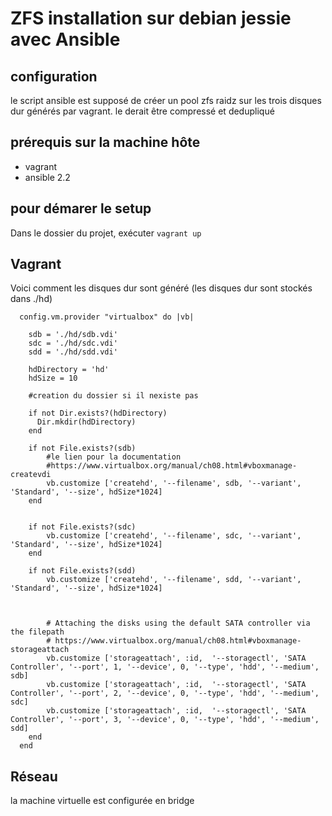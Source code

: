 # ZFS installation sur debian jessie avec Ansible

## configuration

le script ansible est supposé de créer un pool zfs raidz sur les trois disques dur générés par vagrant.
le derait être compressé et dedupliqué

## prérequis sur la machine hôte

- vagrant 
- ansible 2.2

## pour démarer le setup 

Dans le dossier du projet, exécuter `vagrant up`

## Vagrant

Voici comment les disques dur sont généré (les disques dur sont stockés dans ./hd)
```
  config.vm.provider "virtualbox" do |vb|

    sdb = './hd/sdb.vdi'  
    sdc = './hd/sdc.vdi'  
    sdd = './hd/sdd.vdi'  

    hdDirectory = 'hd'
    hdSize = 10

    #creation du dossier si il nexiste pas

    if not Dir.exists?(hdDirectory)
      Dir.mkdir(hdDirectory)
    end

    if not File.exists?(sdb)  
        #le lien pour la documentation 
        #https://www.virtualbox.org/manual/ch08.html#vboxmanage-createvdi
        vb.customize ['createhd', '--filename', sdb, '--variant', 'Standard', '--size', hdSize*1024]
    end  


    if not File.exists?(sdc)  
        vb.customize ['createhd', '--filename', sdc, '--variant', 'Standard', '--size', hdSize*1024]
    end  

    if not File.exists?(sdd)  
        vb.customize ['createhd', '--filename', sdd, '--variant', 'Standard', '--size', hdSize*1024]

        

        # Attaching the disks using the default SATA controller via the filepath
        # https://www.virtualbox.org/manual/ch08.html#vboxmanage-storageattach
        vb.customize ['storageattach', :id,  '--storagectl', 'SATA Controller', '--port', 1, '--device', 0, '--type', 'hdd', '--medium', sdb]
        vb.customize ['storageattach', :id,  '--storagectl', 'SATA Controller', '--port', 2, '--device', 0, '--type', 'hdd', '--medium', sdc]
        vb.customize ['storageattach', :id,  '--storagectl', 'SATA Controller', '--port', 3, '--device', 0, '--type', 'hdd', '--medium', sdd]
    end  
  end
```

## Réseau

la machine virtuelle est configurée en bridge
